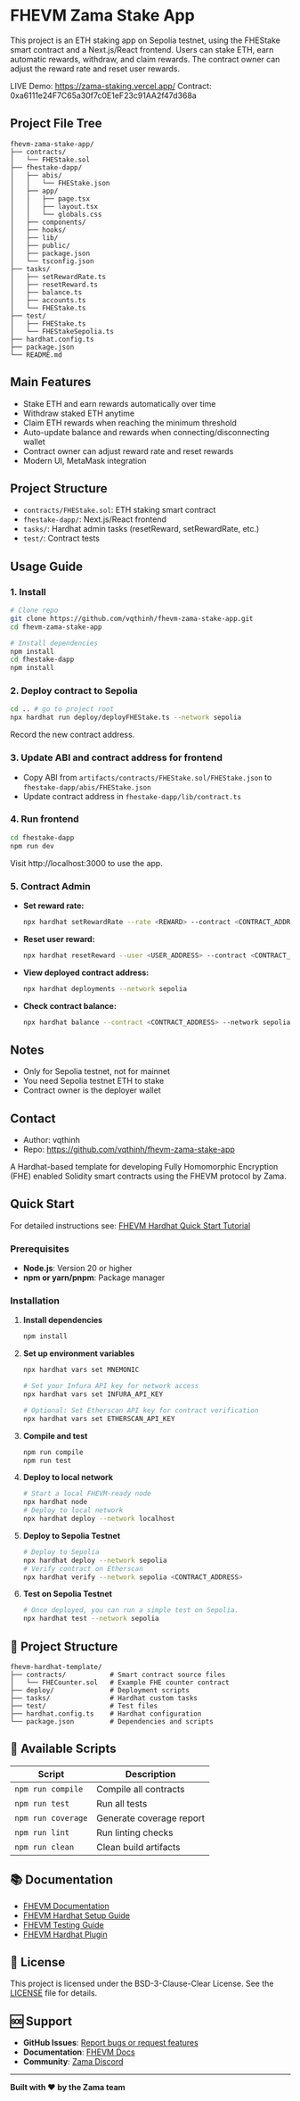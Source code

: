 # FHEVM Zama Stake App

This project is an ETH staking app on Sepolia testnet, using the FHEStake smart contract and a Next.js/React frontend.
Users can stake ETH, earn automatic rewards, withdraw, and claim rewards. The contract owner can adjust the reward rate
and reset user rewards.

LIVE Demo: https://zama-staking.vercel.app/
Contract: 0xa6111e24F7C65a30f7c0E1eF23c91AA2f47d368a

## Project File Tree

```
fhevm-zama-stake-app/
├── contracts/
│   └── FHEStake.sol
├── fhestake-dapp/
│   ├── abis/
│   │   └── FHEStake.json
│   ├── app/
│   │   ├── page.tsx
│   │   ├── layout.tsx
│   │   └── globals.css
│   ├── components/
│   ├── hooks/
│   ├── lib/
│   ├── public/
│   ├── package.json
│   └── tsconfig.json
├── tasks/
│   ├── setRewardRate.ts
│   ├── resetReward.ts
│   ├── balance.ts
│   ├── accounts.ts
│   └── FHEStake.ts
├── test/
│   ├── FHEStake.ts
│   └── FHEStakeSepolia.ts
├── hardhat.config.ts
├── package.json
└── README.md
```

## Main Features

- Stake ETH and earn rewards automatically over time
- Withdraw staked ETH anytime
- Claim ETH rewards when reaching the minimum threshold
- Auto-update balance and rewards when connecting/disconnecting wallet
- Contract owner can adjust reward rate and reset rewards
- Modern UI, MetaMask integration

## Project Structure

- `contracts/FHEStake.sol`: ETH staking smart contract
- `fhestake-dapp/`: Next.js/React frontend
- `tasks/`: Hardhat admin tasks (resetReward, setRewardRate, etc.)
- `test/`: Contract tests

## Usage Guide

### 1. Install

```bash
# Clone repo
git clone https://github.com/vqthinh/fhevm-zama-stake-app.git
cd fhevm-zama-stake-app

# Install dependencies
npm install
cd fhestake-dapp
npm install
```

### 2. Deploy contract to Sepolia

```bash
cd .. # go to project root
npx hardhat run deploy/deployFHEStake.ts --network sepolia
```

Record the new contract address.

### 3. Update ABI and contract address for frontend

- Copy ABI from `artifacts/contracts/FHEStake.sol/FHEStake.json` to `fhestake-dapp/abis/FHEStake.json`
- Update contract address in `fhestake-dapp/lib/contract.ts`

### 4. Run frontend

```bash
cd fhestake-dapp
npm run dev
```

Visit http://localhost:3000 to use the app.

### 5. Contract Admin

- **Set reward rate:**
  ```bash
  npx hardhat setRewardRate --rate <REWARD> --contract <CONTRACT_ADDRESS> --network sepolia
  ```
- **Reset user reward:**
  ```bash
  npx hardhat resetReward --user <USER_ADDRESS> --contract <CONTRACT_ADDRESS> --network sepolia
  ```
- **View deployed contract address:**
  ```bash
  npx hardhat deployments --network sepolia
  ```
- **Check contract balance:**
  ```bash
  npx hardhat balance --contract <CONTRACT_ADDRESS> --network sepolia
  ```

## Notes

- Only for Sepolia testnet, not for mainnet
- You need Sepolia testnet ETH to stake
- Contract owner is the deployer wallet

## Contact

- Author: vqthinh
- Repo: https://github.com/vqthinh/fhevm-zama-stake-app

A Hardhat-based template for developing Fully Homomorphic Encryption (FHE) enabled Solidity smart contracts using the
FHEVM protocol by Zama.

## Quick Start

For detailed instructions see:
[FHEVM Hardhat Quick Start Tutorial](https://docs.zama.ai/protocol/solidity-guides/getting-started/quick-start-tutorial)

### Prerequisites

- **Node.js**: Version 20 or higher
- **npm or yarn/pnpm**: Package manager

### Installation

1. **Install dependencies**

   ```bash
   npm install
   ```

2. **Set up environment variables**

   ```bash
   npx hardhat vars set MNEMONIC

   # Set your Infura API key for network access
   npx hardhat vars set INFURA_API_KEY

   # Optional: Set Etherscan API key for contract verification
   npx hardhat vars set ETHERSCAN_API_KEY
   ```

3. **Compile and test**

   ```bash
   npm run compile
   npm run test
   ```

4. **Deploy to local network**

   ```bash
   # Start a local FHEVM-ready node
   npx hardhat node
   # Deploy to local network
   npx hardhat deploy --network localhost
   ```

5. **Deploy to Sepolia Testnet**

   ```bash
   # Deploy to Sepolia
   npx hardhat deploy --network sepolia
   # Verify contract on Etherscan
   npx hardhat verify --network sepolia <CONTRACT_ADDRESS>
   ```

6. **Test on Sepolia Testnet**

   ```bash
   # Once deployed, you can run a simple test on Sepolia.
   npx hardhat test --network sepolia
   ```

## 📁 Project Structure

```
fhevm-hardhat-template/
├── contracts/           # Smart contract source files
│   └── FHECounter.sol   # Example FHE counter contract
├── deploy/              # Deployment scripts
├── tasks/               # Hardhat custom tasks
├── test/                # Test files
├── hardhat.config.ts    # Hardhat configuration
└── package.json         # Dependencies and scripts
```

## 📜 Available Scripts

| Script             | Description              |
| ------------------ | ------------------------ |
| `npm run compile`  | Compile all contracts    |
| `npm run test`     | Run all tests            |
| `npm run coverage` | Generate coverage report |
| `npm run lint`     | Run linting checks       |
| `npm run clean`    | Clean build artifacts    |

## 📚 Documentation

- [FHEVM Documentation](https://docs.zama.ai/fhevm)
- [FHEVM Hardhat Setup Guide](https://docs.zama.ai/protocol/solidity-guides/getting-started/setup)
- [FHEVM Testing Guide](https://docs.zama.ai/protocol/solidity-guides/development-guide/hardhat/write_test)
- [FHEVM Hardhat Plugin](https://docs.zama.ai/protocol/solidity-guides/development-guide/hardhat)

## 📄 License

This project is licensed under the BSD-3-Clause-Clear License. See the [LICENSE](LICENSE) file for details.

## 🆘 Support

- **GitHub Issues**: [Report bugs or request features](https://github.com/zama-ai/fhevm/issues)
- **Documentation**: [FHEVM Docs](https://docs.zama.ai)
- **Community**: [Zama Discord](https://discord.gg/zama)

---

**Built with ❤️ by the Zama team**
